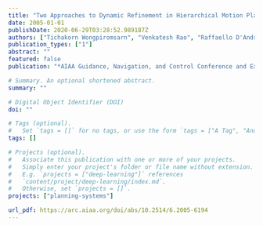 ```yaml
---
title: "Two Approaches to Dynamic Refinement in Hierarchical Motion Planning"
date: 2005-01-01
publishDate: 2020-06-29T03:28:52.989187Z
authors: ["Tichakorn Wongpiromsarn", "Venkatesh Rao", "Raffaello D'Andrea"]
publication_types: ["1"]
abstract: ""
featured: false
publication: "*AIAA Guidance, Navigation, and Control Conference and Exhibit*"

# Summary. An optional shortened abstract.
summary: ""

# Digital Object Identifier (DOI)
doi: ""

# Tags (optional).
#   Set `tags = []` for no tags, or use the form `tags = ["A Tag", "Another Tag"]` for one or more tags.
tags: []

# Projects (optional).
#   Associate this publication with one or more of your projects.
#   Simply enter your project's folder or file name without extension.
#   E.g. `projects = ["deep-learning"]` references
#   `content/project/deep-learning/index.md`.
#   Otherwise, set `projects = []`.
projects: ["planning-systems"]

url_pdf: https://arc.aiaa.org/doi/abs/10.2514/6.2005-6194
---
```

